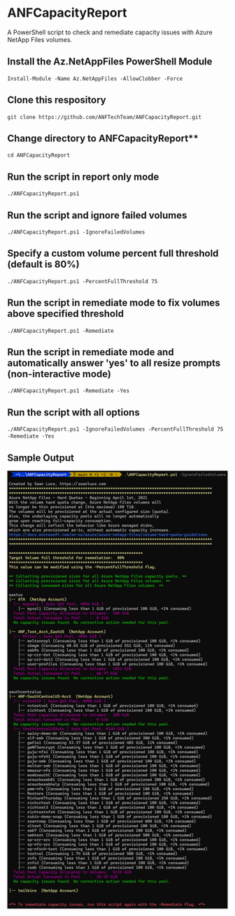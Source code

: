 # ANFCapacityReport

A PowerShell script to check and remediate capacity issues with Azure NetApp Files volumes.

## Install the Az.NetAppFiles PowerShell Module

    Install-Module -Name Az.NetAppFiles -AllowClobber -Force

## Clone this respository

    git clone https://github.com/ANFTechTeam/ANFCapacityReport.git

## Change directory to ANFCapacityReport**

    cd ANFCapacityReport

## Run the script in report only mode

    ./ANFCapacityReport.ps1

## Run the script and ignore failed volumes

    ./ANFCapacityReport.ps1 -IgnoreFailedVolumes

## Specify a custom volume percent full threshold (default is 80%)

    ./ANFCapacityReport.ps1 -PercentFullThreshold 75

## Run the script in remediate mode to fix volumes above specified threshold

    ./ANFCapacityReport.ps1 -Remediate

## Run the script in remediate mode and automatically answer 'yes' to all resize prompts (non-interactive mode)

    ./ANFCapacityReport.ps1 -Remediate -Yes

## Run the script with all options

    ./ANFCapacityReport.ps1 -IgnoreFailedVolumes -PercentFullThreshold 75 -Remediate -Yes

## Sample Output

![Sample Output](https://github.com/ANFTechTeam/ANFCapacityReport/blob/main/img/reportonly.png)